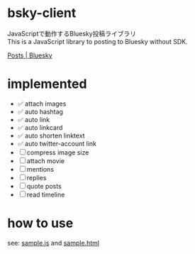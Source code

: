 # bsky-client

JavaScriptで動作するBluesky投稿ライブラリ  
This is a JavaScript library to posting to Bluesky without SDK.

[Posts | Bluesky](https://docs.bsky.app/docs/advanced-guides/posts)

# implemented

- ✅ attach images
- ✅ auto hashtag
- ✅ auto link
- ✅ auto linkcard
- ✅ auto shorten linktext
- ✅ auto twitter-account link
- ☐ compress image size
- ☐ attach movie
- ☐ mentions
- ☐ replies
- ☐ quote posts
- ☐ read timeline

# how to use

see: [sample.js](https://github.com/zaki-lknr/bsky-client/blob/main/sample.js) and [sample.html](https://github.com/zaki-lknr/bsky-client/blob/main/sample.html)

